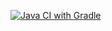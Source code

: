 [![Java CI with Gradle](https://github.com/Evgeny-Starikov/aqa-patterns/actions/workflows/gradle.yml/badge.svg?branch=main)](https://github.com/Evgeny-Starikov/aqa-patterns/actions/workflows/gradle.yml)
